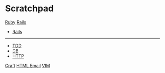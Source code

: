 # Scratchpad

[Ruby](index-ruby.md)
[Rails]()

  * [Rails](rails.md)
  - - - -
  * [TDD](subitem1.md)
  * [DB](subitem2.md)
  * [HTTP]()


[Craft](index-craft.md)
[HTML Email](index-html-email.md)
[VIM]()
